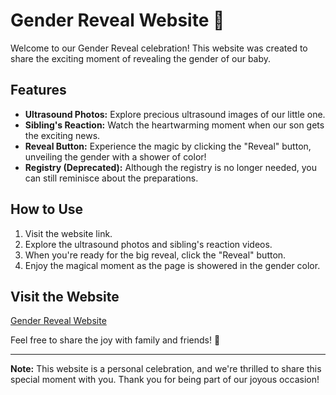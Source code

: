 # Gender Reveal Website 🎉

Welcome to our Gender Reveal celebration! This website was created to share the exciting moment of revealing the gender of our baby.

## Features

- **Ultrasound Photos:** Explore precious ultrasound images of our little one.
- **Sibling's Reaction:** Watch the heartwarming moment when our son gets the exciting news.
- **Reveal Button:** Experience the magic by clicking the "Reveal" button, unveiling the gender with a shower of color!
- **Registry (Deprecated):** Although the registry is no longer needed, you can still reminisce about the preparations.

## How to Use

1. Visit the website link.
2. Explore the ultrasound photos and sibling's reaction videos.
3. When you're ready for the big reveal, click the "Reveal" button.
4. Enjoy the magical moment as the page is showered in the gender color.

## Visit the Website

[Gender Reveal Website](your-website-link-here)

Feel free to share the joy with family and friends! 🌈

---

**Note:** This website is a personal celebration, and we're thrilled to share this special moment with you. Thank you for being part of our joyous occasion!
